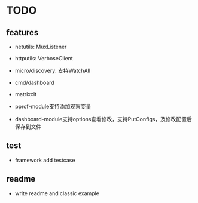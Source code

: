 # TODO

## features

* netutils: MuxListener

* httputils: VerboseClient

* micro/discovery: 支持WatchAll

* cmd/dashboard

* matrixclt

* pprof-module支持添加观察变量

* dashboard-module支持options查看修改，支持PutConfigs，及修改配置后保存到文件

## test

* framework add testcase

## readme

* write readme and classic example

